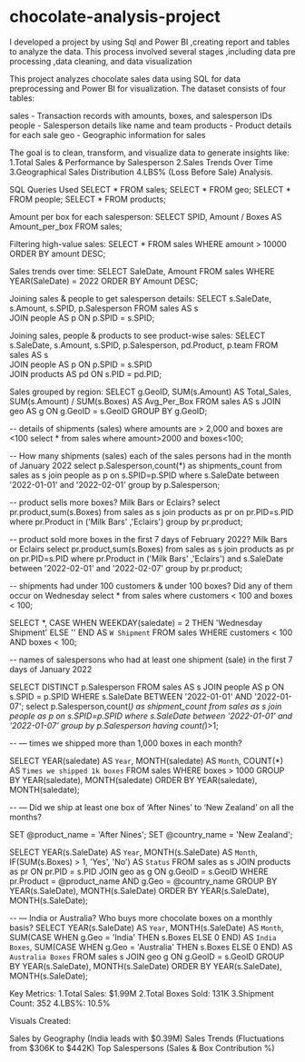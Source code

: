 # chocolate-analysis-project
I developed a project by using Sql and Power BI ,creating report and tables to analyze the data. This process involved several stages ,including data pre processing ,data cleaning, and data visualization 

This project analyzes chocolate sales data using SQL for data preprocessing and Power BI for visualization. The dataset consists of four tables:

sales  - Transaction records with amounts, boxes, and salesperson IDs
people - Salesperson details like name and team
products  - Product details for each sale
geo  - Geographic information for sales

The goal is to clean, transform, and visualize data to generate insights like:
1.Total Sales & Performance by Salesperson
2.Sales Trends Over Time
3.Geographical Sales Distribution
4.LBS% (Loss Before Sale) Analysis.

SQL Queries Used
SELECT * FROM sales;
SELECT * FROM geo;
SELECT * FROM people;
SELECT * FROM products;

Amount per box for each salesperson:
SELECT SPID, Amount / Boxes AS Amount_per_box FROM sales;

Filtering high-value sales:
SELECT * FROM sales WHERE amount > 10000 ORDER BY amount DESC;

Sales trends over time:
SELECT SaleDate, Amount 
FROM sales 
WHERE YEAR(SaleDate) = 2022 
ORDER BY Amount DESC;


Joining sales & people to get salesperson details:
SELECT s.SaleDate, s.Amount, s.SPID, p.Salesperson
FROM sales AS s  
JOIN people AS p ON p.SPID = s.SPID;

Joining sales, people & products to see product-wise sales:
SELECT s.SaleDate, s.Amount, s.SPID, p.Salesperson, pd.Product, p.team 
FROM sales AS s  
JOIN people AS p ON p.SPID = s.SPID  
JOIN products AS pd ON s.PID = pd.PID;

Sales grouped by region:
SELECT g.GeoID, SUM(s.Amount) AS Total_Sales, SUM(s.Amount) / SUM(s.Boxes) AS Avg_Per_Box
FROM sales AS s 
JOIN geo AS g ON g.GeoID = s.GeoID 
GROUP BY g.GeoID;


--  details of shipments (sales) where amounts are > 2,000 and boxes are <100
select * from sales where amount>2000 and boxes<100;

-- How many shipments (sales) each of the sales persons had in the month of January 2022
select p.Salesperson,count(*) as shipments_count  from sales as s join people as p on s.SPID=p.SPID  where s.SaleDate between '2022-01-01' and '2022-02-01' group by  p.Salesperson;

-- product sells more boxes? Milk Bars or Eclairs?
select pr.product,sum(s.Boxes)  from sales as s join products as pr on pr.PID=s.PID where pr.Product in ('Milk Bars' ,'Eclairs') group by pr.product;

-- product sold more boxes in the first 7 days of February 2022? Milk Bars or Eclairs
select  pr.product,sum(s.Boxes)  from sales as s join products as pr on pr.PID=s.PID where  pr.Product in ('Milk Bars' ,'Eclairs') and s.SaleDate between '2022-02-01' and '2022-02-07' group by pr.product;


--  shipments had under 100 customers & under 100 boxes? Did any of them occur on Wednesday
select * from sales
where customers < 100 and boxes < 100;

SELECT *,
  CASE 
    WHEN WEEKDAY(saledate) = 2 THEN 'Wednesday Shipment' 
    ELSE '' 
  END AS `W Shipment`
FROM sales
WHERE customers < 100 AND boxes < 100;

 -- names of salespersons who had at least one shipment (sale) in the first 7 days of January 2022
 
 SELECT DISTINCT p.Salesperson FROM sales AS s JOIN people AS p ON s.SPID = p.SPID WHERE s.SaleDate BETWEEN '2022-01-01' AND '2022-01-07';
 select p.Salesperson,count(*) as shipment_count from sales as s join people as p on s.SPID=p.SPID where s.SaleDate between '2022-01-01' and '2022-01-07' group by p.Salesperson having count(*)>1;

-- — times we shipped more than 1,000 boxes in each month?

SELECT 
    YEAR(saledate) AS `Year`, 
    MONTH(saledate) AS `Month`, 
    COUNT(*) AS `Times we shipped 1k boxes`
FROM sales
WHERE boxes > 1000
GROUP BY YEAR(saledate), MONTH(saledate)
ORDER BY YEAR(saledate), MONTH(saledate);


-- — Did we ship at least one box of ‘After Nines’ to ‘New Zealand’ on all the months?

SET @product_name = 'After Nines';
SET @country_name = 'New Zealand';

SELECT 
    YEAR(s.SaleDate) AS `Year`, 
    MONTH(s.SaleDate) AS `Month`,
    IF(SUM(s.Boxes) > 1, 'Yes', 'No') AS `Status`
FROM sales as s
JOIN products  as pr ON pr.PID = s.PID
JOIN geo as g ON g.GeoID = s.GeoID
WHERE pr.Product = @product_name 
AND g.Geo = @country_name
GROUP BY YEAR(s.SaleDate), MONTH(s.SaleDate)
ORDER BY YEAR(s.SaleDate), MONTH(s.SaleDate);


-- — India or Australia? Who buys more chocolate boxes on a monthly basis?
SELECT 
    YEAR(s.SaleDate) AS `Year`, 
    MONTH(s.SaleDate) AS `Month`,
    SUM(CASE WHEN g.Geo = 'India' THEN s.Boxes ELSE 0 END) AS `India Boxes`,
    SUM(CASE WHEN g.Geo = 'Australia' THEN s.Boxes ELSE 0 END) AS `Australia Boxes`
FROM sales s
JOIN geo g ON g.GeoID = s.GeoID
GROUP BY YEAR(s.SaleDate), MONTH(s.SaleDate)
ORDER BY YEAR(s.SaleDate), MONTH(s.SaleDate);



 Key Metrics:
1.Total Sales: $1.99M
2.Total Boxes Sold: 131K
3.Shipment Count: 352
4.LBS%: 10.5%

Visuals Created:

Sales by Geography (India leads with $0.39M)
Sales Trends (Fluctuations from $306K to $442K)
Top Salespersons (Sales & Box Contribution %)
